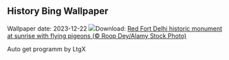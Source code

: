 ## History Bing Wallpaper
Wallpaper date: 2023-12-22
![](https://www.bing.com/th?id=OHR.RedFortDelhi_EN-IN3982983147_UHD.jpg&w=1000)Download: [Red Fort Delhi historic monument at sunrise with flying pigeons (© Roop Dey/Alamy Stock Photo)](https://www.bing.com/th?id=OHR.RedFortDelhi_EN-IN3982983147_UHD.jpg)

Auto get programm by LtgX
